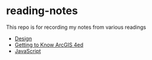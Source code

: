 # reading-notes
This repo is for recording my notes from various readings

- [Design](https://jimmieego.github.io/reading-notes/Design.html)
- [Getting to Know ArcGIS 4ed](https://jimmieego.github.io/reading-notes/getting-to-know-arcgis-4ed.html)
- [JavaScript](https://jimmieego.github.io/reading-notes/JavaScript/javascript_notes.html)